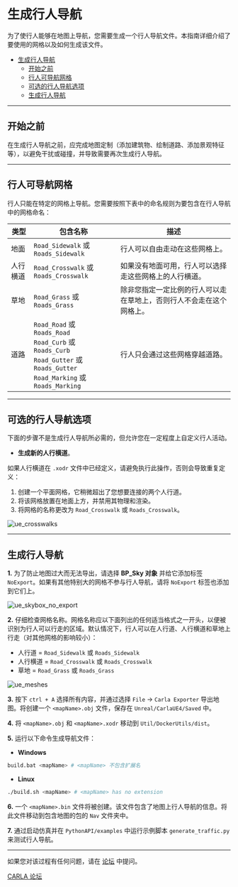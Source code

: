 # 生成行人导航

为了使行人能够在地图上导航，您需要生成一个行人导航文件。本指南详细介绍了要使用的网格以及如何生成该文件。

- [生成行人导航](#生成行人导航)
  - [开始之前](#开始之前)
  - [行人可导航网格](#行人可导航网格)
  - [可选的行人导航选项](#可选的行人导航选项)
  - [生成行人导航](#生成行人导航-1)

---

## 开始之前

在生成行人导航之前，应完成地图定制（添加建筑物、绘制道路、添加景观特征等），以避免干扰或碰撞，并导致需要再次生成行人导航。

---

## 行人可导航网格

行人只能在特定的网格上导航。您需要按照下表中的命名规则为要包含在行人导航中的网格命名：

| 类型 | 包含名称 | 描述 |
|------|------------|-------------|
| 地面 | `Road_Sidewalk` 或 `Roads_Sidewalk` | 行人可以自由走动在这些网格上。 |
| 人行横道 | `Road_Crosswalk` 或 `Roads_Crosswalk` | 如果没有地面可用，行人可以选择走这些网格上的人行横道。 |
| 草地 | `Road_Grass` 或 `Roads_Grass` | 除非您指定一定比例的行人可以走在草地上，否则行人不会走在这个网格上。 |
| 道路 | `Road_Road` 或 `Roads_Road` <br> `Road_Curb` 或 `Roads_Curb` <br> `Road_Gutter` 或 `Roads_Gutter` <br> `Road_Marking` 或 `Roads_Marking` | 行人只会通过这些网格穿越道路。 |

---

## 可选的行人导航选项

下面的步骤不是生成行人导航所必需的，但允许您在一定程度上自定义行人活动。

- __生成新的人行横道__。

如果人行横道在 `.xodr` 文件中已经定义，请避免执行此操作，否则会导致重复定义：

1. 创建一个平面网格，它稍微超出了您想要连接的两个人行道。
2. 将该网格放置在地面上方，并禁用其物理和渲染。
3. 将网格的名称更改为 `Road_Crosswalk` 或 `Roads_Crosswalk`。

![ue_crosswalks](../img/ue_crosswalks.jpg)

---

## 生成行人导航

__1.__ 为了防止地图过大而无法导出，请选择 __BP_Sky 对象__ 并给它添加标签 `NoExport`。如果有其他特别大的网格不参与行人导航，请将 `NoExport` 标签也添加到它们上。

![ue_skybox_no_export](../img/ue_noexport.png)

__2.__ 仔细检查网格名称。网格名称应以下面列出的任何适当格式之一开头，以便被识别为行人可以行走的区域。默认情况下，行人可以在人行道、人行横道和草地上行走（对其他网格的影响较小）：

* 人行道 = `Road_Sidewalk` 或 `Roads_Sidewalk`
* 人行横道 = `Road_Crosswalk` 或 `Roads_Crosswalk`
* 草地 = `Road_Grass` 或 `Roads_Grass`

![ue_meshes](../img/ue_meshes.jpg)

__3.__ 按下 `ctrl + A` 选择所有内容，并通过选择 `File` -> `Carla Exporter` 导出地图。将创建一个 `<mapName>.obj` 文件，保存在 `Unreal/CarlaUE4/Saved` 中。

__4.__ 将 `<mapName>.obj` 和 `<mapName>.xodr` 移动到 `Util/DockerUtils/dist`。

__5.__ 运行以下命令生成导航文件：

* __Windows__
```sh
build.bat <mapName> # <mapName> 不包含扩展名

```
*   __Linux__
```sh
./build.sh <mapName> # <mapName> has no extension
```

__6.__ 一个 `<mapName>.bin` 文件将被创建。该文件包含了地图上行人导航的信息。将此文件移动到包含地图的包的 `Nav` 文件夹中。

__7.__ 通过启动仿真并在 `PythonAPI/examples` 中运行示例脚本 `generate_traffic.py` 来测试行人导航。

---

如果您对该过程有任何问题，请在 [论坛](https://github.com/carla-simulator/carla/discussions) 中提问。

<div class="build-buttons">
<p>
<a href="https://github.com/carla-simulator/carla/discussions" target="_blank" class="btn btn-neutral" title="前往 CARLA 论坛">
CARLA 论坛</a>
</p>
</div>
